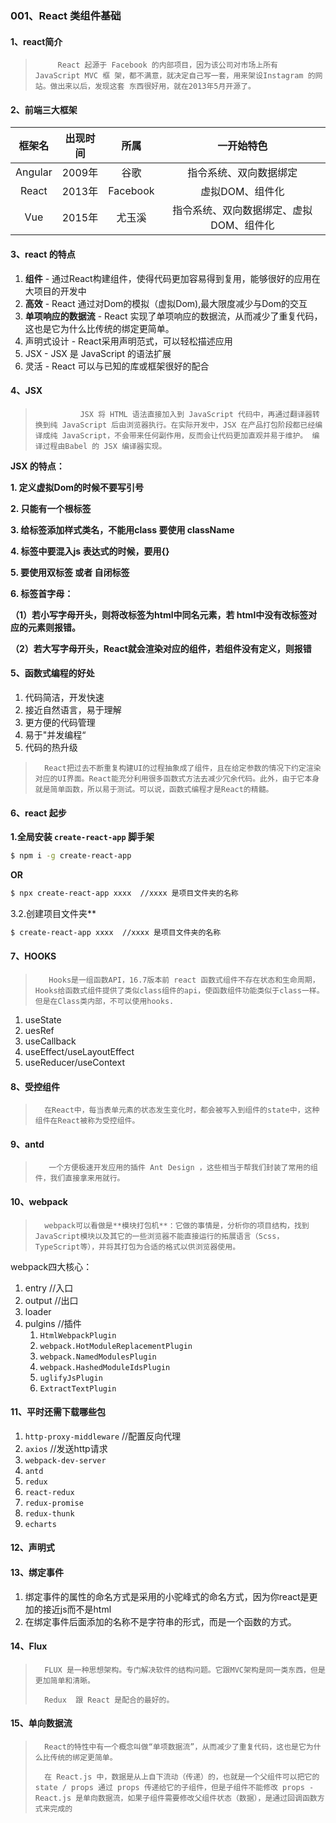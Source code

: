 ### 001、React 类组件基础

#### 1、react简介

>          React 起源于 Facebook 的内部项目，因为该公司对市场上所有 JavaScript MVC 框 架，都不满意，就决定自己写一套，用来架设Instagram 的网站。做出来以后，发现这套 东西很好用，就在2013年5月开源了。



#### 2、前端三大框架

| 框架名  | 出现时间 |   所属   |               一开始特色                |
| :-----: | :------: | :------: | :-------------------------------------: |
| Angular |  2009年  |   谷歌   |         指令系统、双向数据绑定          |
|  React  |  2013年  | Facebook |             虚拟DOM、组件化             |
|   Vue   |  2015年  |  尤玉溪  | 指令系统、双向数据绑定、虚拟DOM、组件化 |



#### 3、react 的特点

1. **组件** - 通过React构建组件，使得代码更加容易得到复用，能够很好的应用在大项目的开发中 
2. **高效** - React 通过对Dom的模拟（虚拟Dom),最大限度减少与Dom的交互
3. **单项响应的数据流** - React 实现了单项响应的数据流，从而减少了重复代码，这也是它为什么比传统的绑定更简单。
4. 声明式设计 - React采用声明范式，可以轻松描述应用
5. JSX - JSX 是 JavaScript 的语法扩展
6. 灵活 - React 可以与已知的库或框架很好的配合



#### 4、JSX

> 				JSX 将 HTML 语法直接加入到 JavaScript 代码中，再通过翻译器转换到纯 JavaScript 后由浏览器执行。在实际开发中，JSX 在产品打包阶段都已经编译成纯 JavaScript，不会带来任何副作用，反而会让代码更加直观并易于维护。 编译过程由Babel 的 JSX 编译器实现。

**JSX 的特点：**

**1.  定义虚拟Dom的时候不要写引号**

**2.  只能有一个根标签**

**3.  给标签添加样式类名，不能用class 要使用 className**

**4.  标签中要混入js 表达式的时候，要用{}**

**5.  要使用双标签 或者 自闭标签**

**6.  标签首字母：**

  **（1）若小写字母开头，则将改标签为html中同名元素，若 html中没有改标签对应的元素则报错。**

  **（2）若大写字母开头，React就会渲染对应的组件，若组件没有定义，则报错**



#### 5、函数式编程的好处

1. 代码简洁，开发快速
2. 接近自然语言，易于理解
3. 更方便的代码管理
4. 易于"并发编程“
5. 代码的热升级

>       React把过去不断重复构建UI的过程抽象成了组件，且在给定参数的情况下约定渲染对应的UI界面。React能充分利用很多函数式方法去减少冗余代码。此外，由于它本身就是简单函数，所以易于测试。可以说，函数式编程才是React的精髓。



#### 6、react 起步

**1.全局安装 `create-react-app` 脚手架**

```bash
$ npm i -g create-react-app
```

**OR**

```bash
$ npx create-react-app xxxx  //xxxx 是项目文件夹的名称
```



  3.2.创建项目文件夹**

```bash
$ create-react-app xxxx  //xxxx 是项目文件夹的名称
```



#### 7、HOOKS

>        Hooks是一组函数API，16.7版本前 react 函数式组件不存在状态和生命周期，Hooks给函数式组件提供了类似class组件的api，使函数组件功能类似于class一样。但是在Class类内部，不可以使用hooks.

1. useState
2. uesRef
3. useCallback
4. useEffect/useLayoutEffect
5. useReducer/useContext



#### 8、受控组件

>       在React中，每当表单元素的状态发生变化时，都会被写入到组件的state中，这种组件在React被称为受控组件。



#### 9、antd

>        一个方便极速开发应用的插件 Ant Design ，这些相当于帮我们封装了常用的组件，我们直接拿来用就行。



#### 10、webpack

>       webpack可以看做是**模块打包机**：它做的事情是，分析你的项目结构，找到JavaScript模块以及其它的一些浏览器不能直接运行的拓展语言（Scss，TypeScript等），并将其打包为合适的格式以供浏览器使用。

webpack四大核心：

1. entry   //入口
2. output    //出口
3. loader    
4. pulgins    //插件
   1. `HtmlWebpackPlugin`
   2. `webpack.HotModuleReplacementPlugin`
   3. `webpack.NamedModulesPlugin`
   4. `webpack.HashedModuleIdsPlugin`
   5. `uglifyJsPlugin`
   6. `ExtractTextPlugin`



#### 11、平时还需下载哪些包

1.  `http-proxy-middleware`  //配置反向代理
2.  `axios`   //发送http请求
3.  `webpack-dev-server`
4.  `antd`
5.  `redux`
6.  `react-redux`
7.  `redux-promise`
8.  `redux-thunk`
9.  `echarts`



#### 12、声明式



#### 13、绑定事件

1. 绑定事件的属性的命名方式是采用的小驼峰式的命名方式，因为你react是更加的接近js而不是html 
2. 在绑定事件后面添加的名称不是字符串的形式，而是一个函数的方式。



#### 14、Flux

>       FLUX 是一种思想架构。专门解决软件的结构问题。它跟MVC架构是同一类东西，但是更加简单和清晰。
>
>       Redux  跟 React 是配合的最好的。



#### 15、单向数据流

>       React的特性中有一个概念叫做“单项数据流”，从而减少了重复代码，这也是它为什么比传统的绑定更简单。
>
>       在 React.js 中，数据是从上自下流动（传递）的，也就是一个父组件可以把它的 state / props 通过 props 传递给它的子组件，但是子组件不能修改 props - React.js 是单向数据流，如果子组件需要修改父组件状态（数据），是通过回调函数方式来完成的